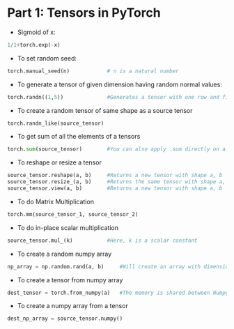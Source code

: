 # Part 1: Tensors in PyTorch
	
* Sigmoid of x: 
```python
1/1+torch.exp(-x)
```
* To set random seed: 
```python
torch.manual_seed(n)			# n is a natural number
```
* To generate a tensor of given dimension having random normal values: 
```python
torch.randn((1,5))				#Generates a tensor with one row and five columns
```
* To create a random tensor of same shape as a source tensor
```python
torch.randn_like(source_tensor)
```
* To get sum of all the elements of a tensors
```python
torch.sum(source_tensor)		#You can also apply .sum directly on a tensor.
```
* To reshape or resize a tensor
```python
source_tensor.reshape(a, b)		#Returns a new tensor with shape a, b
source_tensor.resize_(a, b) 	#Returns the same tensor with shape a, b. In-place operation.
source_tensor.view(a, b)		#Returns a new tensor with shape a, b
```
* To do Matrix Multiplication
```python
torch.mm(source_tensor_1, source_tensor_2)
```
* To do in-place scalar multiplication
```python
source_tensor.mul_(k)			#Here, k is a scalar constant
```
* To create a random numpy array
```python
np_array = np.random.rand(a, b)		#Will create an array with dimensions of a, b with random values
```
* To create a tensor from numpy array
```python
dest_tensor = torch.from_numpy(a)	#The memory is shared between Numpy Array and Tensor, hence they are the same objects, only different representations.
```
* To create a numpy array from a tensor
```python
dest_np_array = source_tensor.numpy()
```